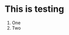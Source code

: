<html>
	<head>
		<title>Page Title</title>
	</head>
	<body>
	<h1>This is testing</h1>
	<ol>
	<li>One</li>
	<li>Two</li>
	</ol>
	</body>
</html>
